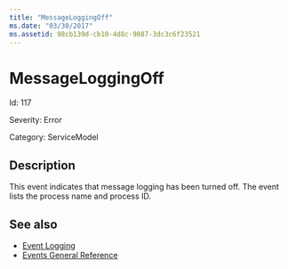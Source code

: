 ```yaml
---
title: "MessageLoggingOff"
ms.date: "03/30/2017"
ms.assetid: 98cb139d-cb10-4d8c-9087-3dc3c6f23521
---
```

# MessageLoggingOff
Id: 117  
  
 Severity: Error  
  
 Category: ServiceModel  
  
## Description  
 This event indicates that message logging has been turned off. The event lists the process name and process ID.  
  
## See also

- [Event Logging](../../../../../docs/framework/wcf/diagnostics/event-logging/index.md)
- [Events General Reference](../../../../../docs/framework/wcf/diagnostics/event-logging/events-general-reference.md)
